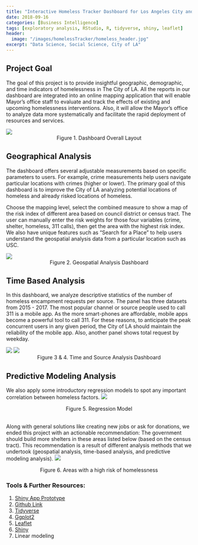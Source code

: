 ```yaml
---
title: "Interactive Homeless Tracker Dashboard for Los Angeles City and County"
date: 2018-09-16
categories: [Business Intelligence]
tags: [exploratory analysis, RStudio, R, tidyverse, shiny, leaflet]
header:
  image: "/images/homelessTracker/homeless_header.jpg"
excerpt: "Data Science, Social Science, City of LA"
---
```


## Project Goal
The goal of this project is to provide insightful geographic, demographic, and time indicators of homelessness in The City of LA. All the reports in our dashboard are integrated into an online mapping application that will enable Mayor’s office staff to evaluate and track the effects of existing and upcoming homelessness interventions. Also, it will allow the Mayor’s office to analyze data more systematically and facilitate the rapid deployment of resources and services.

<img src="{{ site.url }}{{ site.baseurl }}/images/homelessTracker/layout.png">
<div style="text-align: center"> Figure 1. Dashboard Overall Layout </div>

## Geographical Analysis
The dashboard offers several adjustable measurements based on specific parameters to users. For example, crime measurements help users navigate particular locations with crimes (higher or lower). The primary goal of this dashboard is to improve the City of LA analyzing potential locations of homeless and already risked locations of homeless.

Choose the mapping level, select the combined measure to show a map of the risk index of different area based on council district or census tract. The user can manually enter the risk weights for those four variables (crime, shelter, homeless, 311 calls), then get the area with the highest risk index. We also have unique features such as “Search for a Place” to help users understand the geospatial analysis data from a particular location such as USC.

<img src="{{ site.url }}{{ site.baseurl }}/images/homelessTracker/layout1.png">
<div style="text-align: center"> Figure 2. Geospatial Analysis Dashboard </div>

## Time Based Analysis
In this dashboard, we analyze descriptive statistics of the number of homeless encampment requests per source. The panel has three datasets from 2015 - 2017. The most popular channel or source people used to call 311 is a mobile app. As the more smart-phones are affordable, mobile apps become a powerful tool to call 311. For these reasons, to anticipate the peak concurrent users in any given period, the City of LA should maintain the reliability of the mobile app. Also, another panel shows total request by weekday.

<img src="{{ site.url }}{{ site.baseurl }}/images/homelessTracker/layout2.png">
<img src="{{ site.url }}{{ site.baseurl }}/images/homelessTracker/layout5.png">
<div style="text-align: center"> Figure 3 & 4. Time and Source Analysis Dashboard </div>

## Predictive Modeling Analysis
We also apply some introductory regression models to spot any important correlation between homeless factors.
<img src="{{ site.url }}{{ site.baseurl }}/images/homelessTracker/layout6.png">
<div style="text-align: center"> Figure 5. Regression Model </div>
<br>

Along with general solutions like creating new jobs or ask for donations, we ended this project with an actionable recommendation: The government should build more shelters in these areas listed below (based on the census tract). This recommendation is a result of different analysis methods that we undertook (geospatial analysis, time-based analysis, and predictive modeling analysis).
<img src="{{ site.url }}{{ site.baseurl }}/images/homelessTracker/layout7.png">
<div style="text-align: center"> Figure 6. Areas with a high risk of homelessness </div>

### Tools & Further Resources:
1. <a href="https://yakan.shinyapps.io/callcenter_dataanalysis/">Shiny App Prototype</a>
2. <a href="https://github.com/yakan/homeless_encampment">Github Link</a>
3. <a href="https://www.tidyverse.org/">Tidyverse</a>
4. <a href="https://ggplot2.tidyverse.org/">Ggplot2</a>
5. <a href="https://leafletjs.com/">Leaflet</a>
6. <a href="https://shiny.rstudio.com/">Shiny</a>
7. Linear modeling
